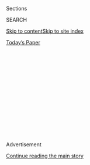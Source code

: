 <div id="app">

<div>

<div>

<div>

<div class="NYTAppHideMasthead css-1q2w90k e1suatyy0">

<div class="section css-ui9rw0 e1suatyy2">

<div class="css-eph4ug er09x8g0">

<div class="css-6n7j50">

</div>

<span class="css-1dv1kvn">Sections</span>

<div class="css-10488qs">

<span class="css-1dv1kvn">SEARCH</span>

</div>

[Skip to content](#site-content)[Skip to site
index](#site-index)

</div>

<div class="css-10698na e1huz5gh0">

</div>

</div>

<div id="masthead-bar-one" class="section hasLinks css-15hmgas e1csuq9d3">

<div class="css-uqyvli e1csuq9d0">

</div>

<div class="css-1uqjmks e1csuq9d1">

</div>

<div class="css-9e9ivx">

[](https://myaccount.nytimes3xbfgragh.onion/auth/login?response_type=cookie&client_id=vi)

</div>

<div class="css-1bvtpon e1csuq9d2">

[Today’s
Paper](https://www.nytimes3xbfgragh.onion/section/todayspaper)

</div>

</div>

</div>

</div>

<div data-aria-hidden="false">

<div id="site-content" data-role="main">

<div>

<div class="css-1aor85t" style="opacity:0.000000001;z-index:-1;visibility:hidden">

<div class="css-1hqnpie">

<div class="css-epjblv">

<span class="css-17xtcya">[The
Upshot](/section/upshot)</span><span class="css-x15j1o">|</span><span class="css-fwqvlz">More
Than Their Mothers, Young Women Plan Career
Pauses</span>

</div>

<div class="css-k008qs">

<div class="css-1iwv8en">

<span class="css-18z7m18"></span>

<div>

</div>

</div>

<span class="css-1n6z4y">https://nyti.ms/1DurJKR</span>

<div class="css-1705lsu">

<div class="css-4xjgmj">

<div class="css-4skfbu" data-role="toolbar" data-aria-label="Social Media Share buttons, Save button, and Comments Panel with current comment count" data-testid="share-tools">

  - 
  - 
  - 
  - 
    
    <div class="css-6n7j50">
    
    </div>

  - 
  - 

</div>

</div>

</div>

</div>

</div>

</div>

<div class="css-13pd83m">

</div>

<div id="top-wrapper" class="css-1sy8kpn">

<div id="top-slug" class="css-l9onyx">

Advertisement

</div>

[Continue reading the main
story](#after-top)

<div class="ad top-wrapper" style="text-align:center;height:100%;display:block;min-height:250px">

<div id="top" class="place-ad" data-position="top" data-size-key="top">

</div>

</div>

<div id="after-top">

</div>

</div>

<div id="sponsor-wrapper" class="css-1hyfx7x">

<div id="sponsor-slug" class="css-19vbshk">

Supported by

</div>

[Continue reading the main
story](#after-sponsor)

<div id="sponsor" class="ad sponsor-wrapper" style="text-align:center;height:100%;display:block">

</div>

<div id="after-sponsor">

</div>

</div>

<div class="css-v5btjw etb61u70">

<div class="css-h03alg etb61u71">

Upshot

</div>

</div>

Surveys Say

<div class="css-1vkm6nb ehdk2mb0">

# More Than Their Mothers, Young Women Plan Career Pauses

</div>

<div class="css-xt80pu e12qa4dv0">

<div class="css-18e8msd">

<div class="css-vp77d3 epjyd6m0">

<div class="css-1baulvz">

By [<span class="css-1baulvz last-byline" itemprop="name">Claire Cain
Miller</span>](http://www.nytimes3xbfgragh.onion/by/claire-cain-miller)

</div>

</div>

  - July 22,
    2015

  - 
    
    <div class="css-4xjgmj">
    
    <div class="css-d8bdto" data-role="toolbar" data-aria-label="Social Media Share buttons, Save button, and Comments Panel with current comment count" data-testid="share-tools">
    
      - 
      - 
      - 
      - 
        
        <div class="css-6n7j50">
        
        </div>
    
      - 
      - 
    
    </div>
    
    </div>

</div>

</div>

<div class="section meteredContent css-1r7ky0e" name="articleBody" itemprop="articleBody">

<div class="css-1fanzo5 StoryBodyCompanionColumn">

<div class="css-53u6y8">

Beginning in college, years before she planned to have children, Yi Gu
began strategizing about how to have a career that was flexible enough
to fit in family responsibilities.

She knew that arrangement wasn’t realistic in her first two jobs:
banking, in which she worked very long hours, or consulting, in which
she traveled often. Instead, she saw those as preparation for the more
flexible job she took last year at age 31, in strategy at a major
pharmacy company. She became pregnant soon after.

“The definition of work-life balance keeps on changing,” she said. “Out
of business school, not being married and not having kids, anything less
than 80 hours a week to me was balanced. Then in consulting, it was if I
traveled or had time during the week to hang out with friends. Now with
a kid, the definition has changed again.”

The youngest generation of women in the work force — the millennials,
age 18 to early 30s — is defining career success differently and less
linearly than previous generations of women. A variety of survey data
shows that educated, working young women are more likely than those
before them to expect their career and family priorities to shift over
time.

</div>

</div>

<div class="css-1fanzo5 StoryBodyCompanionColumn">

<div class="css-53u6y8">

The surveys highlighted that two generations after women entered the
business world in large numbers, it can still be hard for women to work.
Even those with the highest career ambitions are more likely than their
predecessors to plan to scale back at work at certain times or to seek
out flexible jobs.

You might call them the planning generation: Their approach is less all
or nothing — climb the career ladder or stay home with children — and
more give and take.

In surveys of millennials who are college-educated professionals by the
[Center for Talent
Innovation](http://www.talentinnovation.org/ "Its website. "), a
research group, the young people said they saw their parents struggle
while working full time or leave the work force altogether, and wanted a
different option. “They felt as if they were learning from generations
before them, and saw all of the downsides in both choices,” said Laura
Sherbin, the center’s director of research. “Millennials are looking for
more of a balance.”

[A survey of Harvard Business School
alumni](http://www.hbs.edu/women50/docs/L_and_L_Survey_2Findings_12final.pdf "A summary of the findings. "),
released as part of the school’s new gender initiative, found that 37
percent of millennial women and 42 percent of those already married
planned to interrupt their career for family. That compared with 28
percent of Generation X women and 17 percent of baby boomers.

The surveys also revealed that some younger women believe today’s
economy has made it harder to be a working parent. In the Harvard
survey, fewer young women than older women said they expected to
successfully combine work and family or have a career equal to that of
their husband.

</div>

</div>

<div class="css-1fanzo5 StoryBodyCompanionColumn">

<div class="css-53u6y8">

Half of women 30 and under said they thought their gender was a
disadvantage at work — equal to the share of baby boomers who said the
same. Women were less likely than men to say they were satisfied with
their careers.

</div>

</div>

<div class="css-79elbk" data-testid="photoviewer-wrapper">

<div class="css-z3e15g" data-testid="photoviewer-wrapper-hidden">

</div>

<div class="css-1a48zt4 ehw59r15" data-testid="photoviewer-children">

![<span class="css-16f3y1r e13ogyst0" data-aria-hidden="true">Yi Gu
playing with her 10-month-old son, Coby, at her Chicago home. She
graduated from Harvard with a business degree and left a high-powered
consulting job for a more flexible job in strategy at a pharmacy
company.</span><span class="css-cnj6d5 e1z0qqy90" itemprop="copyrightHolder"><span class="css-1ly73wi e1tej78p0">Credit...</span><span>Alyssa
Schukar for The New York
Times</span></span>](https://static01.graylady3jvrrxbe.onion/images/2015/07/20/upshot/sub-21UP-Millennial/sub-21UP-Millennial-articleLarge.jpg?quality=75&auto=webp&disable=upscale)

</div>

</div>

<div class="css-1fanzo5 StoryBodyCompanionColumn">

<div class="css-53u6y8">

[A study of female
students](http://knowledge.wharton.upenn.edu/article/stew-friedman-new-work-family-choices-men-women/ "A summary of the findings.")
graduating from the Wharton School at the University of Pennsylvania
found that while 78 percent of the business school graduates in 1992
said they planned to have children, that share had dropped to 42 percent
by 2012. In some cases they did not want to, and in others they did not
think they could make it work because of a lack of organizational
support, according to Stewart Friedman, director of Wharton’s work/life
integration project.

That belief extends beyond the narrow world of business school alumni. A
broader [Pew Research Center
study](http://www.pewresearch.org/fact-tank/2015/03/10/women-still-bear-heavier-load-than-men-balancing-work-family/ "A summary of the findings.")
found that 58 percent of working millennial mothers said being a working
mother made it harder for them to get ahead in their careers, compared
with 38 percent of older women.

“With the boomers, there was a real ascendance in this idea of having
very egalitarian partnerships and the ability to have high-powered
careers, and that has diminished with Generation X and even more so with
this millennial generation,” said Colleen Ammerman, assistant director
of the Harvard gender initiative.

Harvard Business School alumni are an elite group on an ambitious career
path. And they are also likely to earn enough that both partners would
not need to work. Young women do not seem to be lowering their ambitions
— or “leaving before you leave,” as Sheryl Sandberg described it in
“Lean In.” Their career goals, and their accomplishments in the years
immediately after business school, were indistinguishable from those of
men. Rather, they say, they are thinking ahead to some potentially tough
decisions.

“Just as we look at strategies of companies, a lot of H.B.S. people are
putting together strategies for their life,” said Cheryl Han, 33, an
alumna and co-founder and chief executive of Keaton Row, a fashion
start-up. “If I build that into my strategy, then I won’t feel like I
failed, and maybe it makes you feel more certain about your future.”

</div>

</div>

<div class="css-1fanzo5 StoryBodyCompanionColumn">

<div class="css-53u6y8">

Their approach is different from that of the women who paved the way for
theirgeneration to enter the upper tiers of business. Baby boomer women
were the first to work in professions in large numbers, and they were
less likely to say they planned to interrupt their careers and more
likely to say they expected to successfully combine their work and
family lives.

Younger women say they learned from the experiences of older
generations, and are determined to avoid their pitfalls. They are much
more likely than women in older generations to say that women in senior
leadership are critical to their success, both in navigating their
careers and in figuring out how to incorporate family responsibilities.

“They’re anticipating that in some way they’re going to have to dial
down or integrate their career and their life,” said Caroline Ghosn,
chief executive of [Levo](http://www.levo.com/ "Its website."), an
online professional network focused on millennial women. “This reality
is something that people are a lot more transparent and open about.”

By age 30, nearly half of the women in the Harvard study who were
married said they had chosen a job with more flexibility, 26 percent had
slowed down the pace of their career and 9 percent had declined a
promotion because of family responsibilities. Many of those interviewed
cited Ms. Sandberg, a fellow alumna.

Kwany Lui, 31, co-founder of Bundle Organics, a nutrition start-up,
said: “The Sheryl Sandberg book says don’t lean out in advance. How I
think about the message is currently I’m sitting here without children
and I don’t have intentions to say, ‘O.K., next job I find, let me make
sure it’s 40 hours a week.’ I think when I have kids I might change my
mind, but until I get there I honestly don’t know.”

[Women’s
expectations](http://www.nytimes3xbfgragh.onion/2014/11/30/upshot/even-among-harvard-graduates-women-fall-short-of-their-work-expectations.html "A previous Times article on the Harvard data. ")
have declined: 66 percent of millennial women said they expected their
careers to be equal to those of their spouses, compared with 79 percent
of baby boomers. Three-quarters of millennial women said they expected
to succeed in combining their careers and family life, but that is a
significant drop from the 86 percent of baby boomer women who said the
same.

Men’s attitudes are also beginning to change. Eventually, that could
lead to more shared responsibilities, though it is happening slowly. For
example, 13 percent of millennial men said they expected to interrupt
their careers for children. That is more than the 4 percent of
Generation X men and 3 percent of baby boomer men who said the same —
but significantly less than the 37 percent of women who said so.

</div>

</div>

</div>

<div>

</div>

<div>

</div>

<div>

</div>

<div>

<div id="bottom-wrapper" class="css-1ede5it">

<div id="bottom-slug" class="css-l9onyx">

Advertisement

</div>

[Continue reading the main
story](#after-bottom)

<div id="bottom" class="ad bottom-wrapper" style="text-align:center;height:100%;display:block;min-height:90px">

</div>

<div id="after-bottom">

</div>

</div>

</div>

</div>

</div>

## Site Index

<div>

</div>

## Site Information Navigation

  - [© <span>2020</span> <span>The New York Times
    Company</span>](https://help.nytimes3xbfgragh.onion/hc/en-us/articles/115014792127-Copyright-notice)

<!-- end list -->

  - [NYTCo](https://www.nytco.com/)
  - [Contact
    Us](https://help.nytimes3xbfgragh.onion/hc/en-us/articles/115015385887-Contact-Us)
  - [Work with us](https://www.nytco.com/careers/)
  - [Advertise](https://nytmediakit.com/)
  - [T Brand Studio](http://www.tbrandstudio.com/)
  - [Your Ad
    Choices](https://www.nytimes3xbfgragh.onion/privacy/cookie-policy#how-do-i-manage-trackers)
  - [Privacy](https://www.nytimes3xbfgragh.onion/privacy)
  - [Terms of
    Service](https://help.nytimes3xbfgragh.onion/hc/en-us/articles/115014893428-Terms-of-service)
  - [Terms of
    Sale](https://help.nytimes3xbfgragh.onion/hc/en-us/articles/115014893968-Terms-of-sale)
  - [Site
    Map](https://spiderbites.nytimes3xbfgragh.onion)
  - [Help](https://help.nytimes3xbfgragh.onion/hc/en-us)
  - [Subscriptions](https://www.nytimes3xbfgragh.onion/subscription?campaignId=37WXW)

</div>

</div>

</div>

</div>
